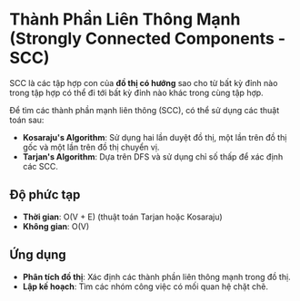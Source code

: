 # Thành Phần Liên Thông Mạnh (Strongly Connected Components - SCC)

SCC là các tập hợp con của **đồ thị có hướng** sao cho từ bất kỳ đỉnh nào trong tập hợp có thể đi tới bất kỳ đỉnh nào khác trong cùng tập hợp.

Để tìm các thành phần mạnh liên thông (SCC), có thể sử dụng các thuật toán sau:

- **Kosaraju's Algorithm**: Sử dụng hai lần duyệt đồ thị, một lần trên đồ thị gốc và một lần trên đồ thị chuyển vị.
- **Tarjan's Algorithm**: Dựa trên DFS và sử dụng chỉ số thấp để xác định các SCC.

## Độ phức tạp

- **Thời gian**: O(V + E) (thuật toán Tarjan hoặc Kosaraju)
- **Không gian**: O(V)

## Ứng dụng

- **Phân tích đồ thị**: Xác định các thành phần liên thông mạnh trong đồ thị.
- **Lập kế hoạch**: Tìm các nhóm công việc có mối quan hệ chặt chẽ.
